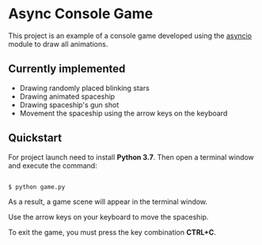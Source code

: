 # Async Console Game

This project is an example of a console game developed using the [asyncio](https://docs.python.org/3/library/asyncio.html) module to draw all animations.

## Currently implemented

* Drawing randomly placed blinking stars
* Drawing animated spaceship
* Drawing spaceship's gun shot
* Movement the spaceship using the arrow keys on the keyboard

## Quickstart

For project launch need to install **Python 3.7**. 
Then open a terminal window and execute the command:

```bash

$ python game.py

```

As a result, a game scene will appear in the terminal window.

Use the arrow keys on your keyboard to move the spaceship.

To exit the game, you must press the key combination **CTRL+C**.